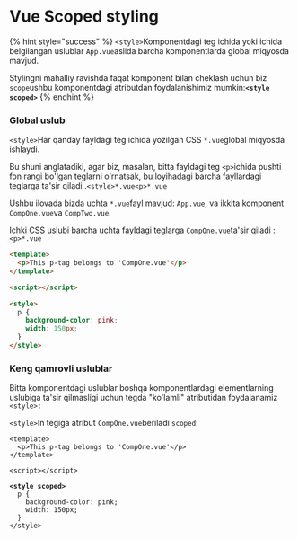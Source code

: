 # Vue Scoped styling

{% hint style="success" %}
`<style>`Komponentdagi teg ichida yoki ichida belgilangan uslublar `App.vue`aslida barcha komponentlarda global miqyosda mavjud.

Stylingni mahalliy ravishda faqat komponent bilan cheklash uchun biz `scope`ushbu komponentdagi atributdan foydalanishimiz mumkin:**`<style scoped>`**
{% endhint %}

### Global uslub

`<style>`Har qanday fayldagi teg ichida yozilgan CSS `*.vue`global miqyosda ishlaydi.

Bu shuni anglatadiki, agar biz, masalan, bitta fayldagi teg `<p>`ichida pushti fon rangi bo'lgan teglarni o'rnatsak, bu loyihadagi barcha fayllardagi teglarga ta'sir qiladi .`<style>*.vue<p>*.vue`

Ushbu ilovada bizda uchta `*.vue`fayl mavjud: `App.vue`, va ikkita komponent `CompOne.vue`va `CompTwo.vue`.

Ichki CSS uslubi barcha uchta fayldagi teglarga `CompOne.vue`ta'sir qiladi :`<p>*.vue`

```html
<template>
  <p>This p-tag belongs to 'CompOne.vue'</p>
</template>

<script></script>

<style>
  p {
    background-color: pink;
    width: 150px;
  }
</style>
```

### Keng qamrovli uslublar

Bitta komponentdagi uslublar boshqa komponentlardagi elementlarning uslubiga ta'sir qilmasligi uchun tegda "ko'lamli" atributidan foydalanamiz `<style>:`

`<style>`In tegiga atribut `CompOne.vue`beriladi `scoped`:

<pre class="language-html"><code class="lang-html">&#x3C;template>
  &#x3C;p>This p-tag belongs to 'CompOne.vue'&#x3C;/p>
&#x3C;/template>

&#x3C;script>&#x3C;/script>

<strong>&#x3C;style scoped>
</strong>  p {
    background-color: pink;
    width: 150px;
  }
&#x3C;/style>
</code></pre>
